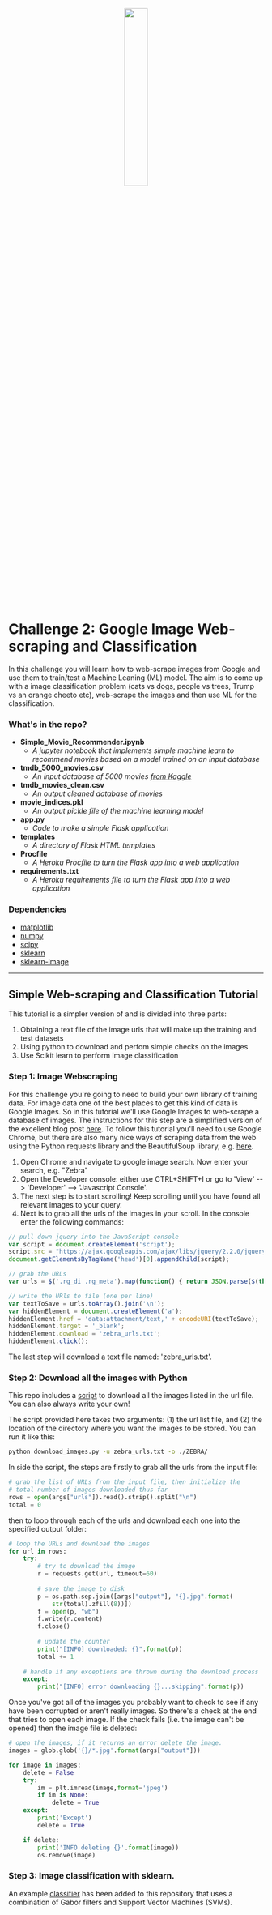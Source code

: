 <p align="center"><img width=30% src="https://github.com/darabigdata/IDWBotswana/blob/master/media/00000022.jpg"></p>


# Challenge 2: Google Image Web-scraping and Classification

In this challenge you will learn how to web-scrape images from Google and use them to train/test a Machine Leaning (ML) model. The aim is to come up with a image classification problem (cats vs dogs, people vs trees, Trump vs an orange cheeto etc), web-scrape the images and then use ML for the classification.

### What's in the repo?

* **Simple_Movie_Recommender.ipynb**
    * *A jupyter notebook that implements simple machine learn to recommend movies based on a model trained on an input database*
* **tmdb_5000_movies.csv**
    * *An input database of 5000 movies [from Kaggle](https://www.kaggle.com/tmdb/tmdb-movie-metadata)*
* **tmdb_movies_clean.csv**
    * *An output cleaned database of movies*
* **movie_indices.pkl**
    * *An output pickle file of the machine learning model*
* **app.py**
    * *Code to make a simple Flask application*
* **templates**
    * *A directory of Flask HTML templates*
* **Procfile**
    * *A Heroku Procfile to turn the Flask app into a web application*
* **requirements.txt**
    * *A Heroku requirements file to turn the Flask app into a web application*

### Dependencies

* [matplotlib](https://matplotlib.org/)
* [numpy](www.numpy.org/)
* [scipy](https://www.scipy.org/)
* [sklearn](scikit-learn.org/)
* [sklearn-image](https://scikit-image.org/)

------

## Simple Web-scraping and Classification Tutorial

This tutorial is a simpler version of  and is divided into three parts:

1. Obtaining a text file of the image urls that will make up the training and test datasets
2. Using python to download and perfom simple checks on the images
3. Use Scikit learn to perform image classification

### Step 1: Image Webscraping

For this challenge you're going to need to build your own library of training data. For image data one of the best places to get this kind of data is Google Images. So in this tutorial we'll use Google Images to web-scrape a database of images. The instructions for this step are a simplified version of the excellent blog post [here](https://www.pyimagesearch.com/2017/12/04/how-to-create-a-deep-learning-dataset-using-google-images/). To follow this tutorial you'll need to use Google Chrome, but there are also many nice ways of scraping data from the web using the Python requests library and the BeautifulSoup library, e.g. [here](https://allofyourbases.com/2017/10/08/web-scraping-youtube-in-python/).

1. Open Chrome and navigate to google image search. Now enter your search, e.g. "Zebra"
2. Open the Developer console: either use CTRL+SHIFT+I or go to 'View' --> 'Developer' --> 'Javascript Console'. 
3. The next step is to start scrolling! Keep scrolling until you have found all relevant images to your query.
4. Next is to grab all the urls of the images in your scroll. In the console enter the following commands:

```javascript
// pull down jquery into the JavaScript console
var script = document.createElement('script');
script.src = "https://ajax.googleapis.com/ajax/libs/jquery/2.2.0/jquery.min.js";
document.getElementsByTagName('head')[0].appendChild(script);
```
```javascript
// grab the URLs
var urls = $('.rg_di .rg_meta').map(function() { return JSON.parse($(this).text()).ou; });
```

```javascript
// write the URls to file (one per line)
var textToSave = urls.toArray().join('\n');
var hiddenElement = document.createElement('a');
hiddenElement.href = 'data:attachment/text,' + encodeURI(textToSave);
hiddenElement.target = '_blank';
hiddenElement.download = 'zebra_urls.txt';
hiddenElement.click();
```
The last step will download a text file named: 'zebra_urls.txt'.

### Step 2: Download all the images with Python

This repo includes a [script](https://github.com/darabigdata/IDWBotswana/blob/master/CHALLENGE-2/download_images.py) to download all the images listed in the url file. You can also always write your own!

The script provided here takes two arguments: (1) the url list file, and (2) the location of the directory where you want the images to be stored. You can run it like this:

```bash
python download_images.py -u zebra_urls.txt -o ./ZEBRA/
```

In side the script, the steps are firstly to grab all the urls from the input file:

```python
# grab the list of URLs from the input file, then initialize the
# total number of images downloaded thus far
rows = open(args["urls"]).read().strip().split("\n")
total = 0
```

then to loop through each of the urls and download each one into the specified output folder:

```python
# loop the URLs and download the images
for url in rows:
	try:
		# try to download the image
		r = requests.get(url, timeout=60)
 
		# save the image to disk
		p = os.path.sep.join([args["output"], "{}.jpg".format(
			str(total).zfill(8))])
		f = open(p, "wb")
		f.write(r.content)
		f.close()
 
		# update the counter
		print("[INFO] downloaded: {}".format(p))
		total += 1
 
	# handle if any exceptions are thrown during the download process
	except:
		print("[INFO] error downloading {}...skipping".format(p))

```

Once you've got all of the images you probably want to check to see if any have been corrupted or aren't really images. So there's a check at the end that tries to open each image. If the check fails (i.e. the image can't be opened) then the image file is deleted:

```python
# open the images, if it returns an error delete the image.
images = glob.glob('{}/*.jpg'.format(args["output"]))

for image in images:
	delete = False
	try:
		im = plt.imread(image,format='jpeg')
		if im is None:
			delete = True
	except:
		print('Except')
		delete = True

	if delete:
		print('INFO deleting {}'.format(image))
		os.remove(image)		
```


### Step 3: Image classification with sklearn.

An example [classifier](https://github.com/darabigdata/IDWBotswana/blob/master/CHALLENGE-2/Classifying_Zebra_Images.ipynb) has been added to this repository that uses a combination of Gabor filters and Support Vector Machines (SVMs). 
